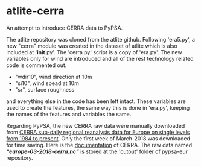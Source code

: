 # atlite-cerra
An attempt to introduce CERRA data to PyPSA.

The atlite repository was cloned from the atlite github.
Following 'era5.py', a new "cerra" module was created in the dataset of atlite
which is also included at '__init__.py'. The 'cerra.py' script is a copy of 'era.py'.
The new variables only for wind are introduced and all of the rest technology related code is commented out.

- "wdir10", wind direction at 10m
- "si10", wind spead at 10m
- "sr", surface roughness

and everything else in the code has been left intact. These variables are used to create the
features, the same way this is done in 'era.py', keeping the names of the features and variables the same.

Regarding PyPSA, the new CERRA raw data were manually downloaded from [CERRA sub-daily regional reanalysis data for Europe on single levels from 1984 to present](https://cds.climate.copernicus.eu/cdsapp#!/dataset/reanalysis-cerra-single-levels?tab=form). Only the first week of March-2018 was downloaded
for time saving. Here is the [documentation](https://confluence.ecmwf.int/display/CKB/Copernicus+European+Regional+ReAnalysis+%28CERRA%29%3A+product+user+guide)
of CERRA. The raw data named ***"europe-03-2018-cerra.nc"*** is stored at the 'cutout' folder of pypsa-eur repository.
